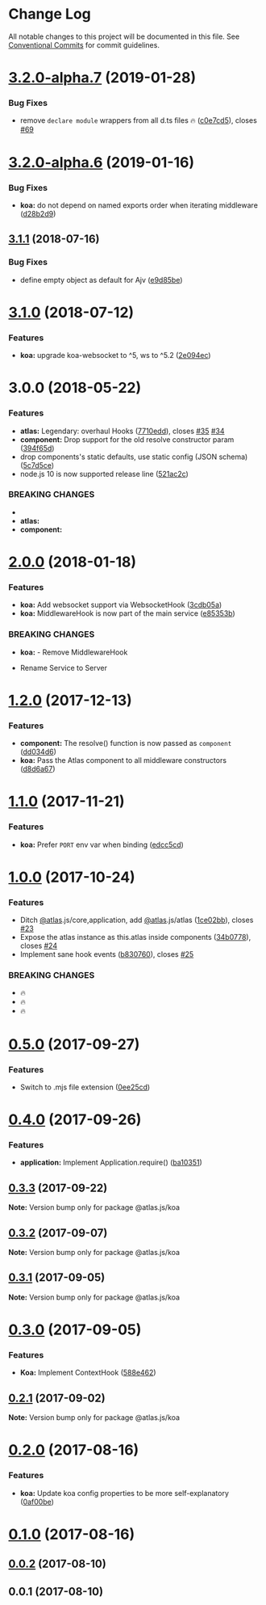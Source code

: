 # Change Log

All notable changes to this project will be documented in this file.
See [Conventional Commits](https://conventionalcommits.org) for commit guidelines.

# [3.2.0-alpha.7](https://github.com/strvcom/atlas.js/compare/@atlas.js/koa@3.2.0-alpha.6...@atlas.js/koa@3.2.0-alpha.7) (2019-01-28)


### Bug Fixes

* remove `declare module` wrappers from all d.ts files 🔥 ([c0e7cd5](https://github.com/strvcom/atlas.js/commit/c0e7cd5)), closes [#69](https://github.com/strvcom/atlas.js/issues/69)





# [3.2.0-alpha.6](https://github.com/strvcom/atlas.js/compare/@atlas.js/koa@3.2.0-alpha.5...@atlas.js/koa@3.2.0-alpha.6) (2019-01-16)


### Bug Fixes

* **koa:** do not depend on named exports order when iterating middleware ([d28b2d9](https://github.com/strvcom/atlas.js/commit/d28b2d9))





<a name="3.1.1"></a>
## [3.1.1](https://github.com/strvcom/atlas.js/compare/@atlas.js/koa@3.1.0...@atlas.js/koa@3.1.1) (2018-07-16)


### Bug Fixes

* define empty object as default for Ajv ([e9d85be](https://github.com/strvcom/atlas.js/commit/e9d85be))




<a name="3.1.0"></a>
# [3.1.0](https://github.com/strvcom/atlas.js/compare/@atlas.js/koa@3.0.0...@atlas.js/koa@3.1.0) (2018-07-12)


### Features

* **koa:** upgrade koa-websocket to ^5, ws to ^5.2 ([2e094ec](https://github.com/strvcom/atlas.js/commit/2e094ec))




<a name="3.0.0"></a>
# 3.0.0 (2018-05-22)


### Features

* **atlas:** Legendary: overhaul Hooks ([7710edd](https://github.com/strvcom/atlas.js/commit/7710edd)), closes [#35](https://github.com/strvcom/atlas.js/issues/35) [#34](https://github.com/strvcom/atlas.js/issues/34)
* **component:** Drop support for the old resolve constructor param ([394f65d](https://github.com/strvcom/atlas.js/commit/394f65d))
* drop components's static defaults, use static config (JSON schema) ([5c7d5ce](https://github.com/strvcom/atlas.js/commit/5c7d5ce))
* node.js 10 is now supported release line ([521ac2c](https://github.com/strvcom/atlas.js/commit/521ac2c))


### BREAKING CHANGES

* 
* **atlas:** 
* **component:** 




<a name="2.0.0"></a>
# [2.0.0](https://github.com/strvcom/atlas.js/compare/@atlas.js/koa@1.2.0...@atlas.js/koa@2.0.0) (2018-01-18)


### Features

* **koa:** Add websocket support via WebsocketHook ([3cdb05a](https://github.com/strvcom/atlas.js/commit/3cdb05a))
* **koa:** MiddlewareHook is now part of the main service ([e85353b](https://github.com/strvcom/atlas.js/commit/e85353b))


### BREAKING CHANGES

* **koa:** - Remove MiddlewareHook
- Rename Service to Server




<a name="1.2.0"></a>
# [1.2.0](https://github.com/strvcom/atlas.js/compare/@atlas.js/koa@1.1.1...@atlas.js/koa@1.2.0) (2017-12-13)


### Features

* **component:** The resolve() function is now passed as `component` ([dd034d6](https://github.com/strvcom/atlas.js/commit/dd034d6))
* **koa:** Pass the Atlas component to all middleware constructors ([d8d6a67](https://github.com/strvcom/atlas.js/commit/d8d6a67))




<a name="1.1.0"></a>
# [1.1.0](https://github.com/strvcom/atlas.js/compare/@atlas.js/koa@1.0.0...@atlas.js/koa@1.1.0) (2017-11-21)


### Features

* **koa:** Prefer `PORT` env var when binding ([edcc5cd](https://github.com/strvcom/atlas.js/commit/edcc5cd))




<a name="1.0.0"></a>
# [1.0.0](https://github.com/strvcom/atlas.js/compare/@atlas.js/koa@0.5.0...@atlas.js/koa@1.0.0) (2017-10-24)


### Features

* Ditch [@atlas](https://github.com/atlas).js/core,application, add [@atlas](https://github.com/atlas).js/atlas ([1ce02bb](https://github.com/strvcom/atlas.js/commit/1ce02bb)), closes [#23](https://github.com/strvcom/atlas.js/issues/23)
* Expose the atlas instance as this.atlas inside components ([34b0778](https://github.com/strvcom/atlas.js/commit/34b0778)), closes [#24](https://github.com/strvcom/atlas.js/issues/24)
* Implement sane hook events ([b830760](https://github.com/strvcom/atlas.js/commit/b830760)), closes [#25](https://github.com/strvcom/atlas.js/issues/25)


### BREAKING CHANGES

* 🔥
* 🔥
* 🔥




<a name="0.5.0"></a>
# [0.5.0](https://github.com/strvcom/atlas.js/compare/@atlas.js/koa@0.4.0...@atlas.js/koa@0.5.0) (2017-09-27)


### Features

* Switch to .mjs file extension ([0ee25cd](https://github.com/strvcom/atlas.js/commit/0ee25cd))




<a name="0.4.0"></a>
# [0.4.0](https://github.com/strvcom/atlas.js/compare/@atlas.js/koa@0.3.3...@atlas.js/koa@0.4.0) (2017-09-26)


### Features

* **application:** Implement Application.require() ([ba10351](https://github.com/strvcom/atlas.js/commit/ba10351))




<a name="0.3.3"></a>
## [0.3.3](https://github.com/strvcom/atlas.js/compare/@atlas.js/koa@0.3.2...@atlas.js/koa@0.3.3) (2017-09-22)




**Note:** Version bump only for package @atlas.js/koa

<a name="0.3.2"></a>
## [0.3.2](https://github.com/strvcom/atlas.js/compare/@atlas.js/koa@0.3.1...@atlas.js/koa@0.3.2) (2017-09-07)




**Note:** Version bump only for package @atlas.js/koa

<a name="0.3.1"></a>
## [0.3.1](https://github.com/strvcom/atlas.js/compare/@atlas.js/koa@0.3.0...@atlas.js/koa@0.3.1) (2017-09-05)




**Note:** Version bump only for package @atlas.js/koa

<a name="0.3.0"></a>
# [0.3.0](https://github.com/strvcom/atlas.js/compare/@atlas.js/koa@0.2.1...@atlas.js/koa@0.3.0) (2017-09-05)


### Features

* **Koa:** Implement ContextHook ([588e462](https://github.com/strvcom/atlas.js/commit/588e462))




<a name="0.2.1"></a>
## [0.2.1](https://github.com/strvcom/atlas.js/compare/@atlas.js/koa@0.2.0...@atlas.js/koa@0.2.1) (2017-09-02)




**Note:** Version bump only for package @atlas.js/koa

<a name="0.2.0"></a>
# [0.2.0](https://github.com/strvcom/atlas.js/compare/@atlas.js/koa@0.1.0...@atlas.js/koa@0.2.0) (2017-08-16)


### Features

* **koa:** Update koa config properties to be more self-explanatory ([0af00be](https://github.com/strvcom/atlas.js/commit/0af00be))




<a name="0.1.0"></a>
# [0.1.0](https://github.com/strvcom/atlas.js/compare/@atlas.js/koa@0.0.2...@atlas.js/koa@0.1.0) (2017-08-16)




<a name="0.0.2"></a>
## [0.0.2](https://github.com/strvcom/atlas.js/compare/@atlas.js/koa@0.0.1...@atlas.js/koa@0.0.2) (2017-08-10)




<a name="0.0.1"></a>
## 0.0.1 (2017-08-10)
